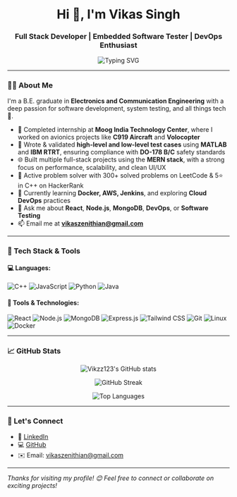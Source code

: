<h1 align="center">Hi 👋, I'm Vikas Singh</h1>
<h3 align="center">Full Stack Developer | Embedded Software Tester | DevOps Enthusiast</h3>

<p align="center">
  <img src="https://readme-typing-svg.herokuapp.com?font=Fira+Code&size=20&pause=1000&color=5BE8FF&width=435&lines=Passionate+Developer+%7C+Lifelong+Learner;Love+building+real-world+projects;Open+to+exciting+opportunities!" alt="Typing SVG" />
</p>

---

### 👨‍💻 About Me

I'm a B.E. graduate in **Electronics and Communication Engineering** with a deep passion for software development, system testing, and all things tech 🚀.

- 🔧 Completed internship at **Moog India Technology Center**, where I worked on avionics projects like **C919 Aircraft** and **Volocopter**
- 🧪 Wrote & validated **high-level and low-level test cases** using **MATLAB** and **IBM RTRT**, ensuring compliance with **DO-178 B/C** safety standards
- 🌐 Built multiple full-stack projects using the **MERN stack**, with a strong focus on performance, scalability, and clean UI/UX
- 🧠 Active problem solver with 300+ solved problems on LeetCode & 5⭐ in C++ on HackerRank
- 🌱 Currently learning **Docker, AWS, Jenkins**, and exploring **Cloud DevOps** practices
- 💬 Ask me about **React**, **Node.js**, **MongoDB**, **DevOps**, or **Software Testing**
- 📫 Email me at **vikaszenithian@gmail.com**

---

### 🔧 Tech Stack & Tools

#### 💻 Languages:
![C++](https://img.shields.io/badge/C++-00599C?style=for-the-badge&logo=c%2b%2b&logoColor=white)
![JavaScript](https://img.shields.io/badge/JavaScript-F7DF1E?style=for-the-badge&logo=javascript&logoColor=black)
![Python](https://img.shields.io/badge/Python-3776AB?style=for-the-badge&logo=python&logoColor=white)
![Java](https://img.shields.io/badge/Java-ED8B00?style=for-the-badge&logo=java&logoColor=white)

#### 🧰 Tools & Technologies:
![React](https://img.shields.io/badge/React-20232A?style=for-the-badge&logo=react&logoColor=61DAFB)
![Node.js](https://img.shields.io/badge/Node.js-339933?style=for-the-badge&logo=nodedotjs&logoColor=white)
![MongoDB](https://img.shields.io/badge/MongoDB-4EA94B?style=for-the-badge&logo=mongodb&logoColor=white)
![Express.js](https://img.shields.io/badge/Express.js-000000?style=for-the-badge&logo=express&logoColor=white)
![Tailwind CSS](https://img.shields.io/badge/Tailwind-38B2AC?style=for-the-badge&logo=tailwind-css&logoColor=white)
![Git](https://img.shields.io/badge/Git-F05032?style=for-the-badge&logo=git&logoColor=white)
![Linux](https://img.shields.io/badge/Linux-FCC624?style=for-the-badge&logo=linux&logoColor=black)
![Docker](https://img.shields.io/badge/Docker-2496ED?style=for-the-badge&logo=docker&logoColor=white)

---

### 📈 GitHub Stats

<p align="center">
  <img src="https://github-readme-stats.vercel.app/api?username=Vikzz123&show_icons=true&theme=tokyonight" alt="Vikzz123's GitHub stats" />
</p>

<p align="center">
  <img src="https://github-readme-streak-stats.herokuapp.com/?user=Vikzz123&theme=tokyonight" alt="GitHub Streak" />
</p>

<p align="center">
  <img src="https://github-readme-stats.vercel.app/api/top-langs/?username=Vikzz123&layout=compact&theme=tokyonight" alt="Top Languages" />
</p>

---

### 🔗 Let's Connect

- 🔗 [LinkedIn](https://www.linkedin.com/in/vikas-singh-2b8734221/)
- 💻 [GitHub](https://github.com/Vikzz123)
- ✉️ Email: vikaszenithian@gmail.com

---

*Thanks for visiting my profile! 😊 Feel free to connect or collaborate on exciting projects!*

